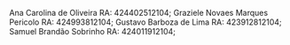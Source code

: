 Ana Carolina de Oliveira RA: 424402512104;
Graziele Novaes Marques Pericolo RA: 424993812104;
Gustavo Barboza de Lima RA: 423912812104;
Samuel Brandão Sobrinho RA: 424011912104;
